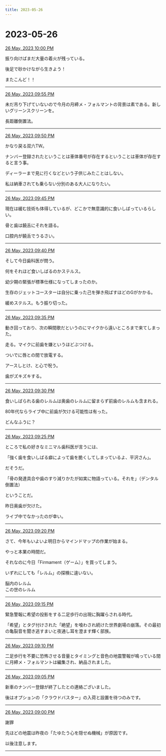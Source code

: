 ```yaml
---
title: 2023-05-26
---
```

# 2023-05-26

[26 May, 2023 10:00 PM](https://twitter.com/hirasawa/status/1662081154353360905#m)

振り向けばまだ大量の着火が残っている。  
  
後足で砂かけながら生きよう！  
  
またこんど！！

---

[26 May, 2023 09:55 PM](https://twitter.com/hirasawa/status/1662079889346895872#m)

未だ吊り下げていないので今月の月締メ・フォルマントの背景は素である。新しいグリーンスクリーンを。  
  
長距離倒置法。

---

[26 May, 2023 09:50 PM](https://twitter.com/hirasawa/status/1662078631118528513#m)

かなり戻る双六TW。  
  
ナンバー登録されたということは車体番号が存在するということは車体が存在すると言う事。  
  
ディーラーまで見に行くなどという子供じみたことはしない。  
  
私は納車されても乗らない分別のある大人になりたい。

---

[26 May, 2023 09:45 PM](https://twitter.com/hirasawa/status/1662077373133602818#m)

現在は緩む技術も体得しているが、どこかで無意識的に食いしばっているらしい。  
  
骨と歯は饒舌にそれを語る。  
  
口腔内が饒舌でうるさい。

---

[26 May, 2023 09:40 PM](https://twitter.com/hirasawa/status/1662076114813042689#m)

そして今日歯科医が問う。  
  
何をそれほど食いしばるのかステルス。  
  
幼少期の緊張が標準仕様になってしまったのか。  
  
生存のジェットコースターは自分に乗った己を弾き飛ばすほどのGがかかる。  
  
緩めステルス。もう振り切った。

---

[26 May, 2023 09:35 PM](https://twitter.com/hirasawa/status/1662074856274550785#m)

動き回っており、次の瞬間歌だというのにマイクから遠いところまで来てしまった。  
  
走る。マイクに前歯を嫌というほどぶつける。  
  
ついでに唇との間で放電する。  
  
アースしとけ、と心で呪う。  
  
歯がズキズキする。

---

[26 May, 2023 09:30 PM](https://twitter.com/hirasawa/status/1662073601468637184#m)

食いしばられる歯のレルムは奥歯のレルムに留まらず前歯のレルムも含まれる。  
  
80年代ならライブ中に前歯が欠ける可能性は有った。  
  
どんなふうに？

---

[26 May, 2023 09:25 PM](https://twitter.com/hirasawa/status/1662072339738001410#m)

ところで私の好きなミニマル歯科医が言うには、  
  
「強く歯を食いしばる癖によって歯を脆くしてしまっているよ、平沢さん」。  
  
だそうだ。  
  
「骨の発達具合や歯のすり減りかたが如実に物語っている。それを」（デンタル倒置法）  
  
ということだ。  
  
昨日奥歯が欠けた。  
  
ライブ中でなかったのが幸い。

---

[26 May, 2023 09:20 PM](https://twitter.com/hirasawa/status/1662071081744715777#m)

さて、今年もいよいよ明日からマインドマップの作業が始まる。  
  
やっと本業の時間だ。  
  
それなのに今日「Firmament（ゲーム）」を買ってしまう。  
  
いずれにしても「レルム」の探検に違いない。  
  
脳内のレルム  
この世のレルム

---

[26 May, 2023 09:15 PM](https://twitter.com/hirasawa/status/1662069823994576902#m)

緊急警報に希望の投影をする二足歩行の出現に胸躍らされる時代。  
  
「希望」とタグ付けされた「絶望」を喰わされ続けた世界劇場の崩落。その最初の亀裂音を聞き逃すまいと夜通し耳を澄ます輝く部族。

---

[26 May, 2023 09:10 PM](https://twitter.com/hirasawa/status/1662068564772409347#m)

二足歩行を不要に恐怖させる音量とタイミングと音色の地震警報が鳴っている間に月締メ・フォルマントは編集され、納品されました。

---

[26 May, 2023 09:05 PM](https://twitter.com/hirasawa/status/1662067307730935812#m)

新車のナンバー登録が終了したとの連絡ございました。  
  
後はオプションの「クラウドバスター」の入荷と設置を待つのみです。

---

[26 May, 2023 09:00 PM](https://twitter.com/hirasawa/status/1662066055102046210#m)

謝罪  
  
先ほどの地震は昨夜の「たゆたう心を隠せぬ機械」が原因です。  
  
以後注意します。

---

